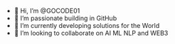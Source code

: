 - 👋 Hi, I’m @GOCODE01
- 👀 I’m passionate building in GitHub
- 🌱 I’m currently developing solutions for the World
- 💞️ I’m looking to collaborate on AI ML NLP and WEB3

<!---
GOCODE01/GOCODE01 is a ✨ special ✨ repository because its `README.md` (this file) appears on your GitHub profile.
You can click the Preview link to take a look at your changes.
--->
